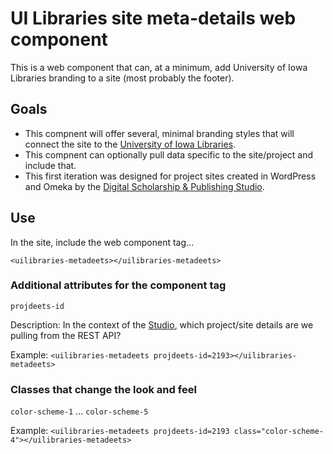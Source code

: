 # UI Libraries site meta-details web component
This is a web component that can, at a minimum, add University of Iowa Libraries branding to a site (most probably the footer).

## Goals
- This compnent will offer several, minimal branding styles that will connect the site to the [University of Iowa Libraries](https://www.lib.uiowa.edu/).  
- This compnent can optionally pull data specific to the site/project and include that. 
- This first iteration was designed for project sites created in WordPress and Omeka by the [Digital Scholarship & Publishing Studio](https://www.lib.uiowa.edu/studio/).

## Use
In the site, include the web component tag...

`<uilibraries-metadeets></uilibraries-metadeets>`

### Additional attributes for the component tag
`projdeets-id`

Description: In the context of the [Studio](https://www.lib.uiowa.edu/studio/), which project/site details are we pulling from the REST API?

Example:  `<uilibraries-metadeets projdeets-id=2193></uilibraries-metadeets>`

### Classes that change the look and feel
`color-scheme-1` ... `color-scheme-5`

Example:  `<uilibraries-metadeets projdeets-id=2193 class="color-scheme-4"></uilibraries-metadeets>`